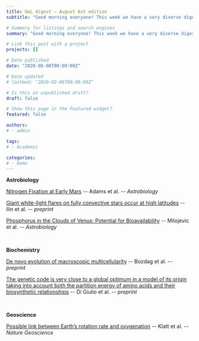 ```yaml
---
title: OoL digest — August 8st edition
subtitle: "Good morning everyone! This week we have a very diverse digest. In Astrobiology, Adams investigates nitrogen fixation processes in Early Mars’ atmosphere, Ilin examined TESS’ data and found that stellar flares would be less harmful to exoplanets than previously thought, and Milojevic analyzes the presence of phosphorus (not phosphine this time!) in the Venusian cloud deck and it’s eventual role in a biochemical cycle. In Biochemistry, we have an article by Bozdag that reports an experiment on snowflake yeast evolution towards multicellularity, and a preprint by Caldararo examines the optimality of the genetic code with respect to the partition energy of amino acids. Finally, in Geoscience, Klatt reports an experiment suggesting that increasing day length in Earth’s history could have contributed to the GOE. Happy reading !!"

# Summary for listings and search engines
summary: "Good morning everyone! This week we have a very diverse digest. In Astrobiology, Adams investigates nitrogen fixation processes in Early Mars’ atmosphere, Ilin examined TESS’ data and found that stellar flares would be less harmful to exoplanets than previously thought, and Milojevic analyzes the presence of phosphorus (not phosphine this time!) in the Venusian cloud deck and it’s eventual role in a biochemical cycle. In Biochemistry, we have an article by Bozdag that reports an experiment on snowflake yeast evolution towards multicellularity, and a preprint by Caldararo examines the optimality of the genetic code with respect to the partition energy of amino acids. Finally, in Geoscience, Klatt reports an experiment suggesting that increasing day length in Earth’s history could have contributed to the GOE. Happy reading !!"

# Link this post with a project
projects: []

# Date published
date: "2020-08-08T00:00:00Z"

# Date updated
# lastmod: "2020-02-06T00:00:00Z"

# Is this an unpublished draft?
draft: false

# Show this page in the Featured widget?
featured: false

authors:
# - admin

tags:
# - Academic

categories:
# - Demo
---
```


**Astrobiology**

[Nitrogen Fixation at Early Mars](https://doi.org/10.1089/ast.2020.2273) -- Adams et al. -- *Astrobiology*

[Giant white-light flares on fully convective stars occur at high latitudes](http://arxiv.org/abs/2108.01917) -- Ilin et al. -- *preprint*

[Phosphorus in the Clouds of Venus: Potential for Bioavailability](https://doi.org/10.1089/ast.2020.2267) -- Milojevic et al. -- *Astrobiology*

<br>

**Biochemistry**

[De novo evolution of macroscopic multicellularity](https://doi.org/10.1101/2021.08.03.454982) -- Bozdag et al. -- *preprint*

[The genetic code is very close to a global optimum in a model of its origin taking into account both the partition energy of amino acids and their biosynthetic relationships](http://biorxiv.org/lookup/doi/10.1101/2021.08.01.454621) -- Di Giulio et al. -- *preprint*

<br>

**Geoscience**

[Possible link between Earth’s rotation rate and oxygenation](https://doi.org/10.1038/s41561-021-00784-3) -- Klatt et al. -- *Nature Geoscience*
